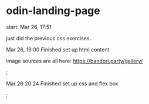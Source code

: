 # odin-landing-page

start: Mar 26, 17:51

just did the previous css exercises..


Mar 26, 19:00
Finished set up html content

image sources are all here: https://bandori.party/gallery/

;

Mar 26 20:24
Finished set up css and flex box

;